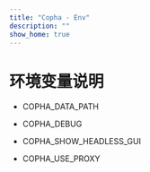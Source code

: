```yaml
---
title: "Copha - Env"
description: ""
show_home: true
---
```


# 环境变量说明

- COPHA_DATA_PATH

- COPHA_DEBUG

- COPHA_SHOW_HEADLESS_GUI

- COPHA_USE_PROXY
